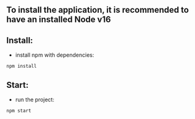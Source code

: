 ## To install the application, it is recommended to have an installed Node v16 

## Install:
- install npm with dependencies:
```
npm install
```

## Start:
- run the project:
```
npm start
```
